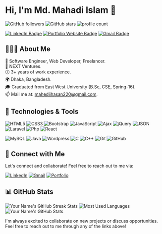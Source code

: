 # Hi, I'm Md. Mahadi Islam 👋

![GitHub followers](https://img.shields.io/github/followers/mahadinext?label=Followers&style=social)
![GitHub stars](https://img.shields.io/github/stars/mahadinext?label=Stars&style=social)
![profile count](https://komarev.com/ghpvc/?username=mahadinext&color=red)&nbsp;

[![LinkedIn Badge](https://img.shields.io/badge/LinkedIn-Connect-blue?style=flat-square&logo=linkedin)](https://www.linkedin.com/in/md-mahadi-islam-160b331b8/?originalSubdomain=bd)
[![Portfolio Website Badge](https://img.shields.io/badge/Portfolio-Visit-orange?style=flat-square&logo=google-chrome&logoColor=white)](https://mahadiislam.com)
[![Gmail Badge](https://img.shields.io/badge/Gmail-Send-red?style=flat-square&logo=gmail&logoColor=white)](mailto:mahediihasan220@gmail.com)

## 🙋🏻‍♂️ About Me

🌟 Software Engineer, Web Developer, Freelancer. \
💼 NEXT Ventures. \
🕕 3+ years of work experience. \
🌍 Dhaka, Bangladesh. \
🎓 Graduated from East West University (B.Sc, CSE, Spring-16). \
📫 Mail me at: <a href="mailto:mahediihasan220@gmail.com">mahediihasan220@gmail.com</a>.


## 🔧 Technologies & Tools

![HTML5](https://img.shields.io/badge/-HTML5-333333?style=flat&logo=html5)
![CSS3](https://img.shields.io/badge/-CSS3-333333?style=flat&logo=css3)
![Bootstrap](https://img.shields.io/badge/-Bootstrap-333333?style=flat&logo=bootstrap)
![JavaScript](https://img.shields.io/badge/-JavaScript-333333?style=flat&logo=javascript)
![Ajax](https://img.shields.io/badge/-Ajax-333333?style=flat&logo=ajax)
![jQuery](https://img.shields.io/badge/-jQuery-333333?style=flat&logo=jquery)
![JSON](https://img.shields.io/badge/-JSON-333333?style=flat&logo=json)
![Laravel](https://img.shields.io/badge/-Laravel-333333?style=flat&logo=laravel)
![Php](https://img.shields.io/badge/-Php-333333?style=flat&logo=php)
![React](https://img.shields.io/badge/-React-333333?style=flat&logo=react)
<!-- ![Node.js](https://img.shields.io/badge/-Node.js-333333?style=flat&logo=node.js) -->
![MySQL](https://img.shields.io/badge/-MySQL-333333?style=flat&logo=mysql)
![Java](https://img.shields.io/badge/-Java-333333?style=flat&logo=java)
![Wordpress](https://img.shields.io/badge/-Wordpress-333333?style=flat&logo=wordpress)
![C](https://img.shields.io/badge/-C-333333?style=flat&logo=c)
![C++](https://img.shields.io/badge/-C++-333333?style=flat&logo=c++)
![Git](https://img.shields.io/badge/-Git-333333?style=flat&logo=git)
![GitHub](https://img.shields.io/badge/-GitHub-333333?style=flat&logo=github)

<!-- ## 🚀 Projects

- [Project 1](https://github.com/mahedii/SimonGame): Short description of Project 1. -->

<!-- ## 🌱 Currently Learning

I'm currently focused on improving my skills in [technology or framework]. -->

## 🤝 Connect with Me
Let's connect and collaborate! Feel free to reach out to me via:

[![LinkedIn](https://img.shields.io/badge/-LinkedIn-333333?style=flat&logo=linkedin)](https://www.linkedin.com/in/md-mahadi-islam-160b331b8/?originalSubdomain=bd)
[![Gmail](https://img.shields.io/badge/-Gmail-333333?style=flat&logo=gmail)](mailto:mahediihasan220@gmail.com)
[![Portfolio](https://img.shields.io/badge/-Portfolio-333333?style=flat&logo=dev.to)](https://mahadiislam.com)

## 📊 GitHub Stats

![Your Name's GitHub Streak Stats](https://github-readme-streak-stats.herokuapp.com/?user=mahadinext&)
![Most Used Languages](https://github-readme-stats.vercel.app/api/top-langs?username=mahadinext&show_icons=true&locale=en&layout=compact)
![Your Name's GitHub Stats](https://github-readme-stats.vercel.app/api?username=mahadinext&show_icons=true&theme=radical)

<!-- Add interactive badges to display your GitHub stats, followers, and more -->
<!-- ![GitHub contributions](https://img.shields.io/github/last-commit/mahadinext/yourrepository?label=Contributions) -->
<!-- ![GitHub Trophies](https://github-profile-trophy.vercel.app/?username=mahadinext&theme=dracula) -->

<!-- Add a CTA (Call to Action) for others to connect with you -->
I'm always excited to collaborate on new projects or discuss opportunities. Feel free to reach out to me through any of the links above!